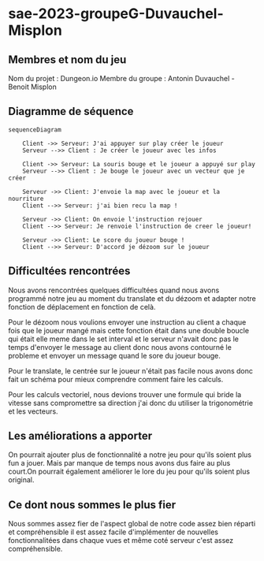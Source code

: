 # sae-2023-groupeG-Duvauchel-Misplon

## Membres et nom du jeu

Nom du projet : Dungeon.io
Membre du groupe : Antonin Duvauchel - Benoit Misplon 

## Diagramme de séquence
```mermaid
sequenceDiagram
  
    Client ->> Serveur: J'ai appuyer sur play créer le joueur
    Serveur -->> Client : Je créer le joueur avec les infos

    Client ->> Serveur: La souris bouge et le joueur a appuyé sur play 
    Serveur -->> Client : Je bouge le joueur avec un vecteur que je créer

    Serveur ->> Client: J'envoie la map avec le joueur et la nourriture
    Client -->> Serveur: j'ai bien recu la map !

    Serveur ->> Client: On envoie l'instruction rejouer
    Client -->> Serveur: Je renvoie l'instruction de creer le joueur!

    Serveur ->> Client: Le score du joueur bouge !
    Client -->> Serveur: D'accord je dézoom sur le joueur 

```
## Difficultées rencontrées

Nous avons rencontrées quelques difficultées quand nous avons programmé notre jeu au moment du translate et du dézoom et adapter notre fonction de déplacement en fonction de celà.

Pour le dézoom nous voulions envoyer une instruction au client a chaque fois que le joueur mangé mais cette fonction était dans une double boucle qui était elle meme dans le set interval et le serveur n'avait donc pas le temps d'envoyer le message au client donc nous avons contourné le probleme et envoyer un message quand le sore du joueur bouge.

Pour le translate, le centrée sur le joueur n'était pas facile nous avons donc fait un schéma pour mieux comprendre comment faire les calculs.

Pour les calculs vectoriel, nous devions trouver une formule qui bride la vitesse sans compromettre sa direction j'ai donc du utiliser la trigonométrie et les vecteurs.

## Les améliorations a apporter

On pourrait ajouter plus de fonctionnalité a notre jeu pour qu'ils soient plus fun a jouer. Mais par manque de temps nous avons dus faire au plus court.On pourrait également améliorer le lore du jeu pour qu'ils soient plus original.


## Ce dont nous sommes le plus fier

Nous sommes assez fier de l'aspect global de notre code assez bien réparti et compréhensible il est assez facile d'implémenter de nouvelles fonctionnalitées dans chaque vues et même coté serveur c'est assez compréhensible. 